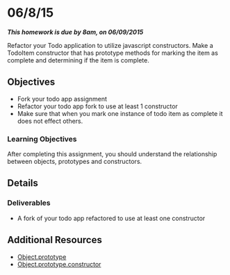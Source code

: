 # 06/8/15

___This homework is due by 8am, on 06/09/2015___

Refactor your Todo  application to utilize javascript constructors. Make a TodoItem constructor that has prototype methods for marking the item as complete and determining if the item is complete.

## Objectives

- Fork your todo app assignment
- Refactor your todo app fork to use at least 1 constructor
- Make sure that when you mark one instance of todo item as complete it does not effect others.

### Learning Objectives

After completing this assignment, you should understand the relationship between objects, prototypes and constructors.

## Details

### Deliverables

* A fork of your todo app refactored to use at least one constructor

## Additional Resources

* [Object.prototype](https://developer.mozilla.org/en-US/docs/Web/JavaScript/Reference/Global_Objects/Object/prototype)
* [Object.prototype.constructor](https://developer.mozilla.org/en-US/docs/Web/JavaScript/Reference/Global_Objects/Object/constructor)
